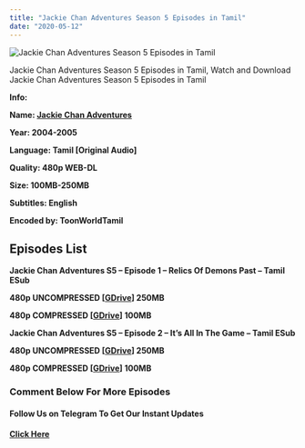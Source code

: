 ```yaml
---
title: "Jackie Chan Adventures Season 5 Episodes in Tamil"
date: "2020-05-12"
---
```


![Jackie Chan Adventures Season 5 Episodes in Tamil](https://extraimage.com/images/2020/05/12/70ee73770cd6eb7c09c4b0479176f059.jpg "Jackie Chan Adventures Season 5 Episodes in Tamil")

Jackie Chan Adventures Season 5 Episodes in Tamil, Watch and Download Jackie Chan Adventures Season 5 Episodes in Tamil

**Info:**

**Name: [Jackie Chan Adventures](https://toonworldtamil.com/jackie-chan-adventures-season-5-episodes-in-tamil/)**

**Year: 2004-2005**

**Language: Tamil \[Original Audio\]**

**Quality: 480p WEB-DL**

**Size: 100MB-250MB**

**Subtitles: English**

**Encoded by: ToonWorldTamil**

## **Episodes List**

**Jackie Chan Adventures S5 – Episode 1 – Relics Of Demons Past – Tamil ESub**

**480p UNCOMPRESSED \[[GDrive](https://gplinks.co/oBsua)\] 250MB**

**480p COMPRESSED \[[GDrive](https://gplinks.co/ZekBsJ)\] 100MB**

**Jackie Chan Adventures S5 – Episode 2 – It’s All In The Game – Tamil ESub**

**480p UNCOMPRESSED \[[GDrive](https://gplinks.co/EKWRF)\] 250MB**

**480p COMPRESSED \[[GDrive](https://gplinks.co/xiyT8Ni4)\] 100MB**

### **Comment Below For More Episodes**

#### **Follow Us on Telegram To Get Our Instant Updates**

#### **[Click Here](https://t.me/joinchat/AAAAAEDdWfKBosrNxtfy-Q)**

